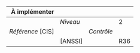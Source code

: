 
|           À implémenter    |    |    |    |
|----------------:|:---|---:|:---|
|                 |*Niveau*|| 2 |
|*Référence* [CIS]|  |*Contrôle*|  |
|                 |[ANSSI] || R36 |

